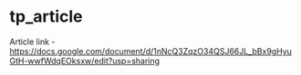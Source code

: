 # tp_article

Article link - https://docs.google.com/document/d/1nNcQ3ZqzO34QSJ66JL_bBx9gHyuGtH-wwfWdqEOksxw/edit?usp=sharing
